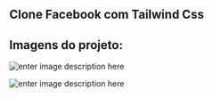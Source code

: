 ## Clone Facebook com Tailwind Css

## Imagens do projeto:

![enter image description here](https://imagizer.imageshack.com/img923/2038/zB3Wf2.png)

![enter image description here](https://imagizer.imageshack.com/img924/1421/uTHFNX.png)